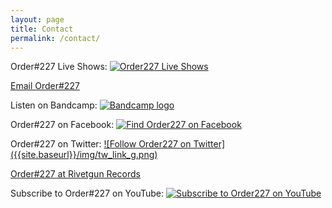 ```yaml
---
layout: page
title: Contact
permalink: /contact/
---
```


Order#227 Live Shows:
[![Order227 Live Shows]({{site.baseurl}}/img/o227_liveshows.jpg)](http://www.songkick.com/artists/9002289)

[Email Order#227](mailto:order227band@gmail.com)

Listen on Bandcamp:
[![Bandcamp logo]({{site.baseurl}}/img/bandcamp-logotype-light-128.png)](https://order227band.bandcamp.com)

Order#227 on Facebook:
[![Find Order227 on Facebook]({{site.baseurl}}/img/FB-FindUsonFacebook-online-512.png)](https://www.facebook.com/Order227Band/)

Order#227 on Twitter:
[![Follow Order227 on Twitter]
({{site.baseurl}}/img/tw_link_g.png)](https://twitter.com/order227band)

[Order#227 at Rivetgun Records](http://www.rivetgunrecords.co.uk/order227/index.htm)

Subscribe to Order#227 on YouTube:
[![Subscribe to Order227 on YouTube]({{site.baseurl}}/img/yt_icon_mono_dark.png)](https://www.youtube.com/channel/UCO35S3PlOE1zmyndPTfsROw?sub_confirmation=1)

